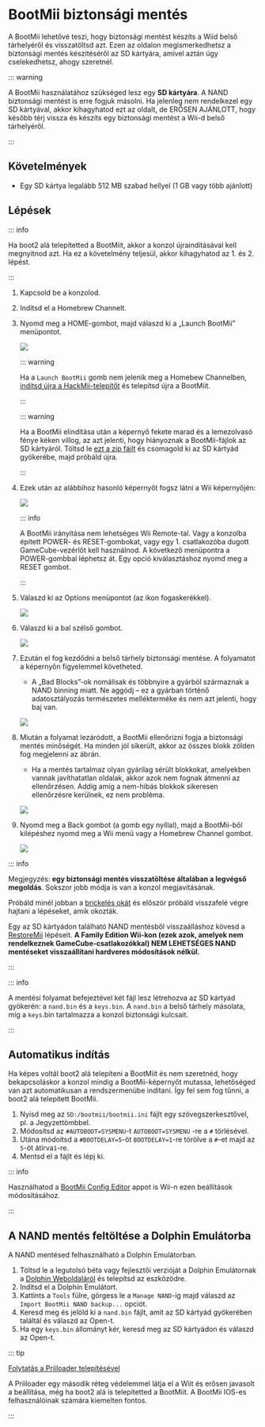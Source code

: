 # BootMii biztonsági mentés

A BootMii lehetővé teszi, hogy biztonsági mentést készíts a Wiid belső tárhelyéről és visszatöltsd azt.
Ezen az oldalon megismerkedhetsz a biztonsági mentés készítéséről az SD kártyára, amivel aztán úgy cselekedhetsz, ahogy szeretnél.

::: warning

A BootMii használatához szükséged lesz egy **SD kártyára**. A NAND biztonsági mentést is erre fogjuk másolni. Ha jelenleg nem rendelkezel egy SD kártyával, akkor kihagyhatod ezt az oldalt, de ERŐSEN AJÁNLOTT, hogy később térj vissza és készíts egy biztonsági mentést a Wii-d belső tárhelyéről.

:::

## Követelmények

- Egy SD kártya legalább 512 MB szabad hellyel (1 GB vagy több ajánlott)

## Lépések

::: info

Ha boot2 alá telepítetted a BootMiit, akkor a konzol újraindításával kell megnyitnod azt. Ha ez a követelmény teljesül, akkor kihagyhatod az 1. és 2. lépést.

:::

1. Kapcsold be a konzolod.

2. Indítsd el a Homebrew Channelt.

3. Nyomd meg a HOME-gombot, majd válaszd ki a „Launch BootMii” menüpontot.

   ![](/images/bootmii/BootMii_HBC.png)

   ::: warning

   Ha a `Launch BootMii` gomb nem jelenik meg a Homebew Channelben, [indítsd újra a HackMii-telepítőt](hackmii) és telepítsd újra a BootMiit.

   :::

   ::: warning

   Ha a BootMii elindítása után a képernyő fekete marad és a lemezolvasó fénye kéken villog, az azt jelenti, hogy hiányoznak a BootMii-fájlok az SD kártyáról. Töltsd le [ezt a zip fájlt](/assets/files/bootmii_sd_files.zip) és csomagold ki az SD kártyád gyökerébe, majd próbáld újra.

   :::

4. Ezek után az alábbihoz hasonló képernyőt fogsz látni a Wii képernyőjén:

   ![](/images/bootmii/BootMii_Main.png)

   ::: info

   A BootMii irányítása nem lehetséges Wii Remote-tal.
   Vagy a konzolba épített POWER- és RESET-gombokat, vagy egy 1. csatlakozóba dugott GameCube-vezérlőt kell használnod.
   A következő menüpontra a POWER-gombbal léphetsz át. Egy opció kiválasztáshoz nyomd meg a RESET gombot.

   :::

5. Válaszd ki az Options menüpontot (az ikon fogaskerékkel).

   ![](/images/bootmii/BootMii_Gears.png)

6. Válaszd ki a bal szélső gombot.

   ![](/images/bootmii/BootMii_Backup.png)

7. Ezután el fog kezdődni a belső tárhely biztonsági mentése. A folyamatot a képernyőn figyelemmel követheted.

   - A „Bad Blocks”-ok nomálisak és többnyire a gyárból származnak a NAND binning miatt. Ne aggódj – ez a gyárban történő adatosztályozás természetes mellékterméke és nem azt jelenti, hogy baj van.

   ![](/images/bootmii/BootMii_NAND_Backup.png)

8. Miután a folyamat lezáródott, a BootMii ellenőrizni fogja a biztonsági mentés minőségét. Ha minden jól sikerült, akkor az összes blokk zölden fog megjelenni az ábrán.

   - Ha a mentés tartalmaz olyan gyárilag sérült blokkokat, amelyekben vannak javíthatatlan oldalak, akkor azok nem fognak átmenni az ellenőrzésen. Addig amíg a nem-hibás blokkok sikeresen ellenőrzésre kerülnek, ez nem probléma.

   ![](/images/bootmii/BootMii_NAND_Backup_Verify.png)

9. Nyomd meg a Back gombot (a gomb egy nyíllal), majd a BootMii-ből kilépéshez nyomd meg a Wii menü vagy a Homebrew Channel gombot.

   ![](/images/bootmii/BootMii_Return.png)

::: info

Megjegyzés: **egy biztonsági mentés visszatöltése általában a legvégső megoldás**. Sokszor jobb módja is van a konzol megjavításának.

Próbáld minél jobban a [brickelés okát](bricks) és először próbáld visszafelé végre hajtani a lépéseket, amik okozták.

Egy az SD kártyádon található NAND mentésből visszaálláshoz kövesd a [RestoreMii](bootmiirecover) lépéseit.
**A Family Edition Wii-kon (ezek azok, amelyek nem rendelkeznek GameCube-csatlakozókkal) NEM LEHETSÉGES NAND mentéseket visszaállítani hardveres módosítások nélkül.**

:::

::: info

A mentési folyamat befejeztével két fájl lesz létrehozva az SD kártyád gyökerén: a `nand.bin` és a `keys.bin`. A `nand.bin` a belső tárhely másolata, míg a `keys`.bin tartalmazza a konzol biztonsági kulcsait.

:::

## Automatikus indítás

Ha képes voltál boot2 alá telepíteni a BootMiit és nem szeretnéd, hogy bekapcsoláskor a konzol mindig a BootMii-képernyőt mutassa, lehetőséged van azt automatikusan a rendszermenübe indítani. Így fel sem fog tűnni, a boot2 alá telepített BootMii.

1. Nyisd meg az `SD:/bootmii/bootmii.ini` fájlt egy szövegszerkesztővel, pl. a Jegyzettömbbel.
2. Módosítsd az `#AUTOBOOT=SYSMENU`-t `AUTOBOOT=SYSMENU` -re a `#` törlésével.
3. Utána módoítsd a `#BOOTDELAY=5`-öt `BOOTDELAY=1`-re törölve a `#`-et majd az `5`-öt átírva`1`-re.
4. Mentsd el a fájlt és lépj ki.

::: info

Használhatod a [BootMii Config Editor](https://oscwii.org/library/app/BootMiiConfigurationEditor) appot is Wii-n ezen beállítások módosításához.

:::

## A NAND mentés feltöltése a Dolphin Emulátorba

A NAND mentésed felhasználható a Dolphin Emulátorban.

1. Töltsd le a legutolsó béta vagy fejlesztői verzióját a Dolphin Emulátornak a [Dolphin Weboldaláról](https://dolphin-emu.org/) és telepítsd az eszközödre.
2. Indítsd el a Dolphin Emulátort.
3. Kattints a `Tools` fülre, görgess le a `Manage NAND`-ig majd válaszd az `Import BootMii NAND backup...` opciót.
4. Keresd meg és jelöld ki a `nand.bin` fájlt, amit az SD kártyád gyökerében találtál és válaszd az Open-t.
5. Ha egy `keys.bin` állományt kér, keresd meg az SD kártyádon és válaszd az Open-t.

::: tip

[Folytatás a Priiloader telepítésével](priiloader)

A Priiloader egy második réteg védelemmel látja el a Wiit és erősen javasolt a beállítása, még ha boot2 alá is telepítetted a BootMiit. A BootMii IOS-es felhasználóinak számára kiemelten fontos.

:::
